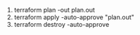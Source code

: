 1) terraform plan -out plan.out
2) terraform apply -auto-approve "plan.out"
3) terraform destroy -auto-approve